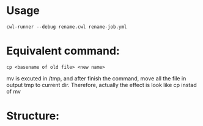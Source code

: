 # Usage
```
cwl-runner --debug rename.cwl rename-job.yml
```

# Equivalent command: 
```
cp <basename of old file> <new name>
```

mv is excuted in /tmp, and after finish the command, move all the file in output tmp to current dir.
Therefore, actually the effect is look like cp instad of mv

# Structure:

